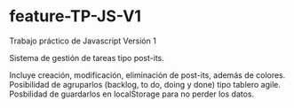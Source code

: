 # feature-TP-JS-V1
Trabajo práctico de Javascript Versión 1

Sistema de gestión de tareas tipo post-its.

Incluye creación, modificación, eliminación de post-its, además de colores.
Posibilidad de agruparlos (backlog, to do, doing y done) tipo tablero agile.
Posbilidad de guardarlos en localStorage para no perder los datos.
